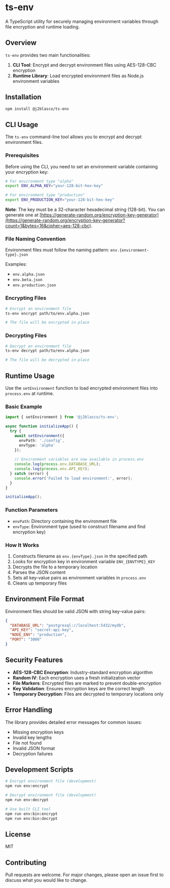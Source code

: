 # ts-env

A TypeScript utility for securely managing environment variables through file encryption and runtime loading.

## Overview

`ts-env` provides two main functionalities:

1. **CLI Tool**: Encrypt and decrypt environment files using AES-128-CBC encryption
2. **Runtime Library**: Load encrypted environment files as Node.js environment variables

## Installation

```bash
npm install @j2blasco/ts-env
```

## CLI Usage

The `ts-env` command-line tool allows you to encrypt and decrypt environment files.

### Prerequisites

Before using the CLI, you need to set an environment variable containing your encryption key:

```bash
# For environment type "alpha"
export ENV_ALPHA_KEY="your-128-bit-hex-key"

# For environment type "production"  
export ENV_PRODUCTION_KEY="your-128-bit-hex-key"
```

**Note**: The key must be a 32-character hexadecimal string (128-bit). You can generate one at [https://generate-random.org/encryption-key-generator](https://generate-random.org/encryption-key-generator?count=1&bytes=16&cipher=aes-128-cbc).

### File Naming Convention

Environment files must follow the naming pattern: `env.{environment-type}.json`

Examples:
- `env.alpha.json`
- `env.beta.json` 
- `env.production.json`

### Encrypting Files

```bash
# Encrypt an environment file
ts-env encrypt path/to/env.alpha.json

# The file will be encrypted in-place
```

### Decrypting Files

```bash
# Decrypt an environment file
ts-env decrypt path/to/env.alpha.json

# The file will be decrypted in-place
```

## Runtime Usage

Use the `setEnvironment` function to load encrypted environment files into `process.env` at runtime.

### Basic Example

```typescript
import { setEnvironment } from '@j2blasco/ts-env';

async function initializeApp() {
  try {
    await setEnvironment({
      envPath: './config',
      envType: 'alpha'
    });
    
    // Environment variables are now available in process.env
    console.log(process.env.DATABASE_URL);
    console.log(process.env.API_KEY);
  } catch (error) {
    console.error('Failed to load environment:', error);
  }
}

initializeApp();
```

### Function Parameters

- `envPath`: Directory containing the environment file
- `envType`: Environment type (used to construct filename and find encryption key)

### How It Works

1. Constructs filename as `env.{envType}.json` in the specified path
2. Looks for encryption key in environment variable `ENV_{ENVTYPE}_KEY`
3. Decrypts the file to a temporary location
4. Parses the JSON content
5. Sets all key-value pairs as environment variables in `process.env`
6. Cleans up temporary files

## Environment File Format

Environment files should be valid JSON with string key-value pairs:

```json
{
  "DATABASE_URL": "postgresql://localhost:5432/mydb",
  "API_KEY": "secret-api-key",
  "NODE_ENV": "production",
  "PORT": "3000"
}
```

## Security Features

- **AES-128-CBC Encryption**: Industry-standard encryption algorithm
- **Random IV**: Each encryption uses a fresh initialization vector
- **File Markers**: Encrypted files are marked to prevent double-encryption
- **Key Validation**: Ensures encryption keys are the correct length
- **Temporary Decryption**: Files are decrypted to temporary locations only

## Error Handling

The library provides detailed error messages for common issues:

- Missing encryption keys
- Invalid key lengths
- File not found
- Invalid JSON format
- Decryption failures

## Development Scripts

```bash
# Encrypt environment file (development)
npm run env:encrypt

# Decrypt environment file (development)  
npm run env:decrypt

# Use built CLI tool
npm run env:bin:encrypt
npm run env:bin:decrypt
```

## License

MIT

## Contributing

Pull requests are welcome. For major changes, please open an issue first to discuss what you would like to change.

